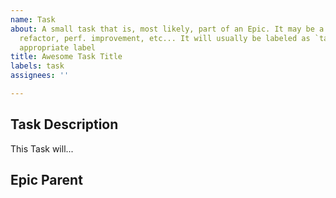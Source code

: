 ```yaml
---
name: Task
about: A small task that is, most likely, part of an Epic. It may be a new feature,
  refactor, perf. improvement, etc... It will usually be labeled as `task` + another
  appropriate label
title: Awesome Task Title
labels: task
assignees: ''

---
```


<!-- Do not forget to add specific label (bug / feature / refactor / ...) and  select Project "Ledger" -->

## Task Description

This Task will...

## Epic Parent
<!-- The link below should link to its Epic Parent. -->
<!-- [Feature: Awesome Feature Title](https://github.com/username/repository-name/issues/1). -->
